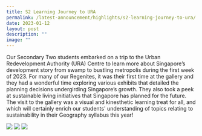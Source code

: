 ```yaml
---
title: S2 Learning Journey to URA
permalink: /latest-announcement/highlights/s2-learning-journey-to-ura/
date: 2023-01-12
layout: post
description: ""
image: ""
---
```

Our Secondary Two students embarked on a trip to the Urban Redevelopment Authority (URA) Centre to learn more about Singapore’s development story from swamp to bustling metropolis during the first week of 2023. For many of our Regenites, it was their first time at the gallery and they had a wonderful time exploring various exhibits that detailed the planning decisions undergirding Singapore’s growth. They also took a peek at sustainable living initiatives that Singapore has planned for the future. The visit to the gallery was a visual and kinesthetic learning treat for all, and which will certainly enrich our students' understanding of topics relating to sustainability in their Geography syllabus this year!

![](/images/Highlights%20Post/S2LJURA2023-1.jpg)
![](/images/Highlights%20Post/S2LJURA2023-2.jpg)
![](/images/Highlights%20Post/S2LJURA2023-3.jpg)